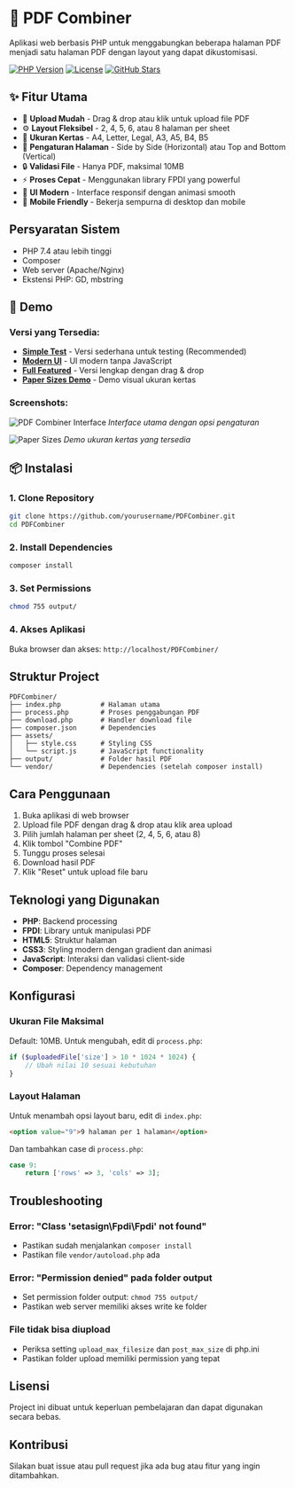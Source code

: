 # 📄 PDF Combiner

Aplikasi web berbasis PHP untuk menggabungkan beberapa halaman PDF menjadi satu halaman PDF dengan layout yang dapat dikustomisasi.

[![PHP Version](https://img.shields.io/badge/PHP-7.4%2B-blue.svg)](https://php.net)
[![License](https://img.shields.io/badge/License-MIT-green.svg)](LICENSE)
[![GitHub Stars](https://img.shields.io/github/stars/yourusername/PDFCombiner.svg)](https://github.com/yourusername/PDFCombiner/stargazers)

## ✨ Fitur Utama

- 📁 **Upload Mudah** - Drag & drop atau klik untuk upload file PDF
- ⚙️ **Layout Fleksibel** - 2, 4, 5, 6, atau 8 halaman per sheet
- 📏 **Ukuran Kertas** - A4, Letter, Legal, A3, A5, B4, B5
- 🎨 **Pengaturan Halaman** - Side by Side (Horizontal) atau Top and Bottom (Vertical)
- 🔒 **Validasi File** - Hanya PDF, maksimal 10MB
- ⚡ **Proses Cepat** - Menggunakan library FPDI yang powerful
- 🎯 **UI Modern** - Interface responsif dengan animasi smooth
- 📱 **Mobile Friendly** - Bekerja sempurna di desktop dan mobile

## Persyaratan Sistem

- PHP 7.4 atau lebih tinggi
- Composer
- Web server (Apache/Nginx)
- Ekstensi PHP: GD, mbstring

## 🚀 Demo

### Versi yang Tersedia:
- **[Simple Test](simple_test.php)** - Versi sederhana untuk testing (Recommended)
- **[Modern UI](index_working.php)** - UI modern tanpa JavaScript
- **[Full Featured](index.php)** - Versi lengkap dengan drag & drop
- **[Paper Sizes Demo](paper_sizes_demo.html)** - Demo visual ukuran kertas

### Screenshots:
![PDF Combiner Interface](screenshots/interface.png)
*Interface utama dengan opsi pengaturan*

![Paper Sizes](screenshots/paper-sizes.png)
*Demo ukuran kertas yang tersedia*

## 📦 Instalasi

### 1. Clone Repository
```bash
git clone https://github.com/yourusername/PDFCombiner.git
cd PDFCombiner
```

### 2. Install Dependencies
```bash
composer install
```

### 3. Set Permissions
```bash
chmod 755 output/
```

### 4. Akses Aplikasi
Buka browser dan akses: `http://localhost/PDFCombiner/`

## Struktur Project

```
PDFCombiner/
├── index.php          # Halaman utama
├── process.php        # Proses penggabungan PDF
├── download.php       # Handler download file
├── composer.json      # Dependencies
├── assets/
│   ├── style.css      # Styling CSS
│   └── script.js      # JavaScript functionality
├── output/            # Folder hasil PDF
└── vendor/            # Dependencies (setelah composer install)
```

## Cara Penggunaan

1. Buka aplikasi di web browser
2. Upload file PDF dengan drag & drop atau klik area upload
3. Pilih jumlah halaman per sheet (2, 4, 5, 6, atau 8)
4. Klik tombol "Combine PDF"
5. Tunggu proses selesai
6. Download hasil PDF
7. Klik "Reset" untuk upload file baru

## Teknologi yang Digunakan

- **PHP**: Backend processing
- **FPDI**: Library untuk manipulasi PDF
- **HTML5**: Struktur halaman
- **CSS3**: Styling modern dengan gradient dan animasi
- **JavaScript**: Interaksi dan validasi client-side
- **Composer**: Dependency management

## Konfigurasi

### Ukuran File Maksimal
Default: 10MB. Untuk mengubah, edit di `process.php`:
```php
if ($uploadedFile['size'] > 10 * 1024 * 1024) {
    // Ubah nilai 10 sesuai kebutuhan
}
```

### Layout Halaman
Untuk menambah opsi layout baru, edit di `index.php`:
```html
<option value="9">9 halaman per 1 halaman</option>
```

Dan tambahkan case di `process.php`:
```php
case 9:
    return ['rows' => 3, 'cols' => 3];
```

## Troubleshooting

### Error: "Class 'setasign\Fpdi\Fpdi' not found"
- Pastikan sudah menjalankan `composer install`
- Pastikan file `vendor/autoload.php` ada

### Error: "Permission denied" pada folder output
- Set permission folder output: `chmod 755 output/`
- Pastikan web server memiliki akses write ke folder

### File tidak bisa diupload
- Periksa setting `upload_max_filesize` dan `post_max_size` di php.ini
- Pastikan folder upload memiliki permission yang tepat

## Lisensi

Project ini dibuat untuk keperluan pembelajaran dan dapat digunakan secara bebas.

## Kontribusi

Silakan buat issue atau pull request jika ada bug atau fitur yang ingin ditambahkan.
